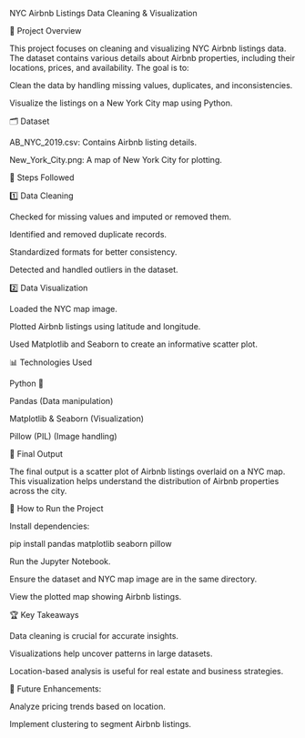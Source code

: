 NYC Airbnb Listings Data Cleaning & Visualization

📌 Project Overview

This project focuses on cleaning and visualizing NYC Airbnb listings data. The dataset contains various details about Airbnb properties, including their locations, prices, and availability. The goal is to:

Clean the data by handling missing values, duplicates, and inconsistencies.

Visualize the listings on a New York City map using Python.

🗂 Dataset

AB_NYC_2019.csv: Contains Airbnb listing details.

New_York_City.png: A map of New York City for plotting.

🔧 Steps Followed

1️⃣ Data Cleaning

Checked for missing values and imputed or removed them.

Identified and removed duplicate records.

Standardized formats for better consistency.

Detected and handled outliers in the dataset.

2️⃣ Data Visualization

Loaded the NYC map image.

Plotted Airbnb listings using latitude and longitude.

Used Matplotlib and Seaborn to create an informative scatter plot.

📊 Technologies Used

Python 🐍

Pandas (Data manipulation)

Matplotlib & Seaborn (Visualization)

Pillow (PIL) (Image handling)

📌 Final Output

The final output is a scatter plot of Airbnb listings overlaid on a NYC map. This visualization helps understand the distribution of Airbnb properties across the city.

🚀 How to Run the Project

Install dependencies:

pip install pandas matplotlib seaborn pillow

Run the Jupyter Notebook.

Ensure the dataset and NYC map image are in the same directory.

View the plotted map showing Airbnb listings.

🏆 Key Takeaways

Data cleaning is crucial for accurate insights.

Visualizations help uncover patterns in large datasets.

Location-based analysis is useful for real estate and business strategies.

📌 Future Enhancements:

Analyze pricing trends based on location.

Implement clustering to segment Airbnb listings.
